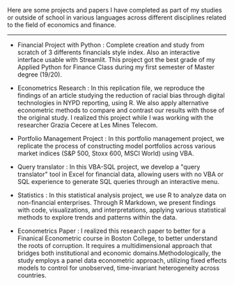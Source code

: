 Here are some projects and papers I have completed as part of my studies or outside of school in various languages across different disciplines related to the field of economics and finance.

--------------------------------------------------------------

- Financial Project with Python : Complete creation and study from scratch of 3 differents financials style index. Also an interactive interface usable with Streamlit. This project got the best grade of my Applied Python for Finance Class during my first semester of Master degree (19/20). 

- Econometrics Research : In this replication file, we reproduce the findings of an article studying the reduction of racial bias through digital technologies in NYPD reporting, using R. We also apply alternative econometric methods to compare and contrast our results with those of the original study. I realized this project while I was working with the researcher Grazia Cecere at Les Mines Telecom. 

- Portfolio Management Project : In this portfolio management project, we replicate the process of constructing model portfolios across various market indices (S&P 500, Stoxx 600, MSCI World) using VBA.

- Query translator : In this VBA-SQL project, we develop a "query translator" tool in Excel for financial data, allowing users with no VBA or SQL experience to generate SQL queries through an interactive menu.

- Statistics : In this statistical analysis project, we use R to analyze data on non-financial enterprises. Through R Markdown, we present findings with code, visualizations, and interpretations, applying various statistical methods to explore trends and patterns within the data.

- Econometrics Paper : I realized this research paper to better for a Finanical Econometric course in Boston College, to better understand the roots of corruption. It requires a multidimensional approach that bridges both institutional and economic domains.Methodologically, the study employs a panel data econometric approach, utilizing fixed effects models to control for unobserved, time-invariant heterogeneity across countries.
